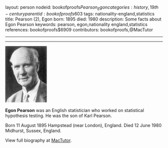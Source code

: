 layout: person
nodeid: bookofproofs$Pearson_Egon
categories: history,19th-century
parentid: bookofproofs$603
tags: nationality-england,statistics
title: Pearson (2), Egon
born: 1895
died: 1980
description: Some facts about Egon Pearson
keywords: pearson, egon,nationality england,statistics
references: bookofproofs$6909
contributors: bookofproofs,@MacTutor

---


---

![Pearson_Egon.jpg](https://github.com/bookofproofs/bookofproofs.github.io/blob/main/_sources/_assets/images/portraits/Pearson_Egon.jpg?raw=true)

**Egon Pearson** was an English statistician who worked on statistical hypothesis testing. He was the son of Karl Pearson.

Born 11 August 1895 Hampstead (near London), England. Died 12 June 1980 Midhurst, Sussex, England.


View full biography at [MacTutor](https://mathshistory.st-andrews.ac.uk/Biographies/Pearson_Egon/).